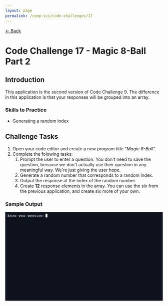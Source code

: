 ```yaml
---
layout: page
permalink: /comp-sci/code-challenges/17
---
```


[← Back](./)

# Code Challenge 17 - Magic 8-Ball Part 2

## Introduction

This application is the second version of Code Challenge 9. The difference in this application is that your responses will be grouped into an array.

### Skills to Practice
- Generating a random index

## Challenge Tasks
1. Open your code editor and create a new program title "*Magic 8-Ball*".
2. Complete the folowing tasks:
    1. Prompt the user to enter a question. You don't need to save the question, because we don't actually use their question in any meaningful way. We're just giving the user hope.
    2. Generate a random number that corresponds to a random index.
    3. Output the response at the index of the random number.
    4. Create **12** response elements in the array. You can use the six from the previous application, and create six more of your own.

### Sample Output

![Sample Output](/assets/img/code-challenges/challenge-9-magic-8-ball.gif)